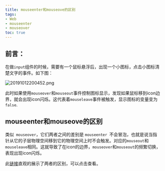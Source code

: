 ```yaml
---
title: mouseenter和mouseove的区别
tags:  
- Web
- mouseenter
- mouseover
toc: true
---
```


## 前言：
在做`input`组件的时候，需要有一个鼠标悬浮后，出现一个小图标，点击小图标清楚文字的事件。如下图：

![20191012200452.png](https://robbie-blog.oss-cn-shanghai.aliyuncs.com/img/20191012200452.png)

此时如果使用`mouseover`和`mouseout`事件控制图标显示，发现如果鼠标移到icon边界，就会出现icon闪烁。这代表着`mouseleave`事件被触发，显示图标的变量变为`false`.
<!--more-->
## mouseenter和mouseove的区别

类似` mouseover`，它们两者之间的差别是 `mouseenter `不会冒泡，也就是说当指针从它的子层物理空间移到它的物理空间上时不会触发。对应的`mouseout`和`mouseleave`相同。这就导致了在icon的边界，`mouseover`和`mouseout`的频繁切换，表现出现icon闪烁。

此[链接](https://qianlongo.github.io/zepto-analysis/example/event/mouseEnter-mouseOver.html)直观的展示了两者的区别，可以点击查看。







